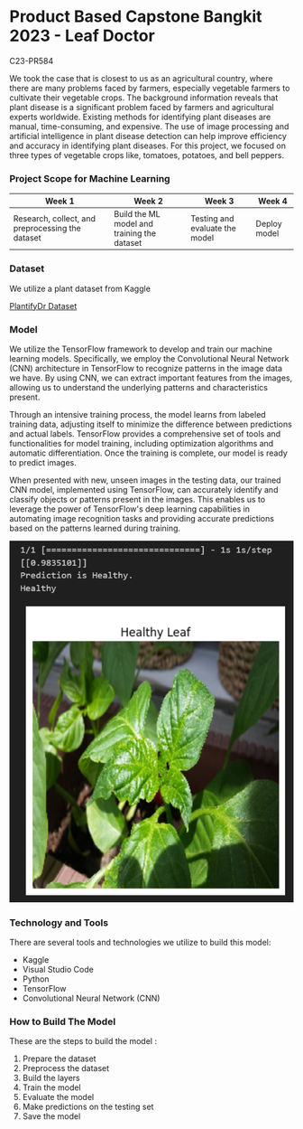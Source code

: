 # Product Based Capstone Bangkit 2023 - Leaf Doctor

C23-PR584

We took the case that is closest to us as an agricultural country, where there are many problems faced by farmers, especially vegetable farmers to cultivate their vegetable crops. The background information reveals that plant disease is a significant problem faced by farmers and agricultural experts worldwide. Existing methods for identifying plant diseases are manual, time-consuming, and expensive. The use of image processing and artificial intelligence in plant disease detection can help improve efficiency and accuracy in identifying plant diseases. For this project, we focused on three types of vegetable crops like, tomatoes, potatoes, and bell peppers.

### Project Scope for Machine Learning

| Week 1 | Week 2 | Week 3 | Week 4 |
| ------ | ------ | ------ | ------ |
| Research, collect, and preprocessing the dataset | Build the ML model and training the dataset | Testing and evaluate the model | Deploy model|

### Dataset
We utilize a plant dataset from Kaggle

[PlantifyDr Dataset](https://www.kaggle.com/datasets/lavaman151/plantifydr-dataset)

### Model
We utilize the TensorFlow framework to develop and train our machine learning models. Specifically, we employ the Convolutional Neural Network (CNN) architecture in TensorFlow to recognize patterns in the image data we have. By using CNN, we can extract important features from the images, allowing us to understand the underlying patterns and characteristics present.

Through an intensive training process, the model learns from labeled training data, adjusting itself to minimize the difference between predictions and actual labels. TensorFlow provides a comprehensive set of tools and functionalities for model training, including optimization algorithms and automatic differentiation. Once the training is complete, our model is ready to predict images.

When presented with new, unseen images in the testing data, our trained CNN model, implemented using TensorFlow, can accurately identify and classify objects or patterns present in the images. This enables us to leverage the power of TensorFlow's deep learning capabilities in automating image recognition tasks and providing accurate predictions based on the patterns learned during training.

![Prediction Images](https://github.com/Leaf-Doctor/ML-BellPepper/blob/main/Prediciton.png)

### Technology and Tools
There are several tools and technologies we utilize to build this model:
* Kaggle
* Visual Studio Code
* Python
* TensorFlow
* Convolutional Neural Network (CNN)

### How to Build The Model
These are the steps to build the model :
1. Prepare the dataset
2. Preprocess the dataset
3. Build the layers
4. Train the model
5. Evaluate the model
6. Make predictions on the testing set
7. Save the model
